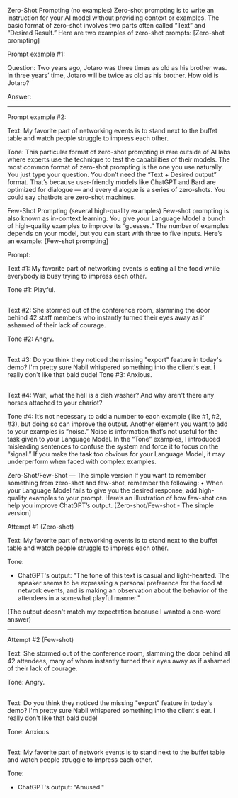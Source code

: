 Zero-Shot Prompting (no examples)
Zero-shot prompting is to write an instruction for your AI model without providing context or examples. The basic format of zero-shot involves two parts often called “Text” and “Desired Result.”
Here are two examples of zero-shot prompts:
[Zero-shot prompting]





Prompt example #1:



Question: Two years ago, Jotaro was three times as old as his brother was. In three years’ time, Jotaro will be twice as old as his brother. How old is Jotaro?

Answer:



***



Prompt example #2:



Text: My favorite part of networking events is to stand next to the buffet table and watch people struggle to impress each other.

Tone:
This particular format of zero-shot prompting is rare outside of AI labs where experts use the technique to test the capabilities of their models.
The most common format of zero-shot prompting is the one you use naturally. You just type your question. You don’t need the “Text + Desired output” format. That’s because user-friendly models like ChatGPT and Bard are optimized for dialogue — and every dialogue is a series of zero-shots.
You could say chatbots are zero-shot machines.


Few-Shot Prompting (several high-quality examples)
Few-shot prompting is also known as in-context learning. You give your Language Model a bunch of high-quality examples to improve its “guesses.” The number of examples depends on your model, but you can start with three to five inputs.
Here’s an example:
[Few-shot prompting]

Prompt:

Text #1: My favorite part of networking events is eating all the food while everybody is busy trying to impress each other. 

Tone #1: Playful.

##

Text #2: She stormed out of the conference room, slamming the door behind 42 staff members who instantly turned their eyes away as if ashamed of their lack of courage.

Tone #2: Angry.

##

Text #3: Do you think they noticed the missing "export" feature in today's demo? I'm pretty sure Nabil whispered something into the client's ear. I really don't like that bald dude!
Tone #3: Anxious.

##

Text #4: Wait, what the hell is a dish washer? And why aren't there any horses attached to your chariot?

Tone #4:
It’s not necessary to add a number to each example (like #1, #2, #3), but doing so can improve the output. Another element you want to add to your examples is “noise.”
Noise is information that’s not useful for the task given to your Language Model. In the “Tone” examples, I introduced misleading sentences to confuse the system and force it to focus on the “signal.”
If you make the task too obvious for your Language Model, it may underperform when faced with complex examples.


Zero-Shot/Few-Shot — The simple version
If you want to remember something from zero-shot and few-shot, remember the following:
    • When your Language Model fails to give you the desired response, add high-quality examples to your prompt.
Here’s an illustration of how few-shot can help you improve ChatGPT’s output.
[Zero-shot/Few-shot - The simple version]

Attempt #1 (Zero-shot)

Text: My favorite part of networking events is to stand next to the buffet table and watch people struggle to impress each other.

Tone:


* ChatGPT's output: "The tone of this text is casual and light-hearted. The speaker seems to be expressing a personal preference for the food at network events, and is making an observation about the behavior of the attendees in a somewhat playful manner."

(The output doesn't match my expectation because I wanted a one-word answer)


***


Attempt #2 (Few-shot)

Text: She stormed out of the conference room, slamming the door behind all 42 attendees, many of whom instantly turned their eyes away as if ashamed of their lack of courage.

Tone: Angry.

##

Text: Do you think they noticed the missing "export" feature in today's demo? I'm pretty sure Nabil whispered something into the client's ear. I really don't like that bald dude!

Tone: Anxious.

##

Text: My favorite part of network events is to stand next to the buffet table and watch people struggle to impress each other.

Tone:


* ChatGPT's output: "Amused."
